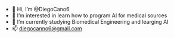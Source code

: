 - 👋 Hi, I’m @DiegoCano6
- 👀 I’m interested in learn how to program AI for medical sources 
- 🌱 I’m currently studying Biomedical Engineering and learging AI
- 📫 diegocanno6@gmail.com

<!---
DiegoCano6/DiegoCano6 is a ✨ special ✨ repository because its `README.md` (this file) appears on your GitHub profile.
You can click the Preview link to take a look at your changes.
--->
